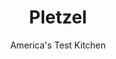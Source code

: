 ---
layout: ../../layouts/MarkdownPostLayout.astro
title: Pletzel
author: America's Test Kitchen
pubDate: 2023-03-15
description: "We were latecomers to this old-school deli bread. But now that we’ve met, we’re in love."
image_url: https://res.cloudinary.com/hksqkdlah/image/upload/ar_1:1,c_fill,dpr_2.0,f_auto,fl_lossy.progressive.strip_profile,g_faces:auto,q_auto:low,w_344/31054_sfs-pletzel-4
tags: ["Main Courses","Breads","Cookbook Collection"]
calories: 2426
protein: 6
carbohydrates: 46
fats: 
fiber: 2
ingredients: ["3 cups (15 ounces), all-purpose flour","1 2/3 cups, water, room temperature",", Kosher salt","1 1/2 teaspoons, instant or rapid-rise yeast","1 1/4 teaspoons, sugar","5 tablespoons, olive oil","3 , onions, chopped fine","2 tablespoons, poppy seeds"]
serves: 8
time: "1 hour, plus 20 minutes resting and 2½ to 3 hours rising"
instructions: ["Place towel or shelf liner beneath stand mixer to prevent wobbling and fit mixer with dough hook. Add flour, room-temperature water, and 2 1/2 teaspoons salt to bowl and mix on low speed until no patches of dry flour remain, about 4 minutes, occasionally scraping sides and bottom of bowl. Turn off mixer and let dough rest for 20 minutes.","Sprinkle yeast and sugar over dough. Knead on low speed until fully combined, about 2 minutes, occasionally scraping sides and bottom of bowl. Increase mixer speed to high and knead until dough is glossy, smooth, and pulls away from sides of bowl, 8 to 10 minutes. (Dough will only pull away from sides while mixer is on. When mixer is off, dough will fall back to sides.)","Using your fingers, coat large bowl and rubber spatula with 1 tablespoon oil. Using oiled spatula, transfer dough to bowl and pour 1 tablespoon oil over top. Flip dough over once so it is well coated with oil; cover bowl tightly with plastic wrap. Let dough rise at room temperature until nearly tripled in volume and large bubbles have formed, 2 to 2 1/2 hours.","Meanwhile, heat 1 tablespoon oil in 12-inch skillet over medium heat until shimmering. Add onions and 1 teaspoon salt and cook, stirring occasionally, until onions are golden brown, about 10 minutes. Remove from heat and stir in poppy seeds. Transfer to bowl; set aside. Adjust oven rack to lowest position and heat oven to 500 degrees.","Coat bottom and sides of rimmed baking sheet with 1 tablespoon oil. Using oiled rubber spatula, turn dough out onto prepared sheet along with any oil remaining in bowl.","Using your oiled fingertips, press dough out toward edges of sheet, taking care not to tear it. (Dough will not fit snugly into corners. If dough resists stretching, let it relax for 5 to 10 minutes before trying to stretch again.) Let dough rise, uncovered, at room temperature for 30 minutes. (Dough will increase but not quite double in volume.)","Using your oiled fingertips, press dough out toward edges of sheet once more. Using dinner fork, poke surface of dough 30 to 40 times. Brush top of dough with remaining 1 tablespoon oil and sprinkle with 1 1/2 teaspoons salt. Distribute onion–poppy seed mixture evenly over dough, leaving 1/2-inch border around edge.","Bake until golden brown, 18 to 23 minutes, rotating sheet halfway through baking. Using metal spatula, transfer pletzel to cutting board. Slice and serve."]
nutrition: ["148 mg Potassium","94 mg Phosphorus","52 mg Calcium","2 mg Iron","24 mg Magnesium","375 mg Sodium","9 g Fat","3 mg Niacin (B3)","6 g Monounsaturated","1 g Polyunsaturated","3 mg Vitamin C","1 g Saturated","2 g Fiber","81 µg Folic acid","43 µg Folate (food)","2 g Sugars","5 µg Vitamin K","97 g Water","46 g Carbs","182 µg Folate equivalent (total)","6 g Protein","1 mg Vitamin E","303 kcal Energy","2426 calories"]
notes: "We found that while kneading the dough in a stand mixer on high speed, the mixer tended to wobble. To prevent this, place a towel or shelf liner under the mixer and watch it during mixing. Handle the dough with your lightly oiled hands and resist flouring your fingers or the dough might stick. Plan ahead: The dough needs to rise for about 3 hours before baking."
---
